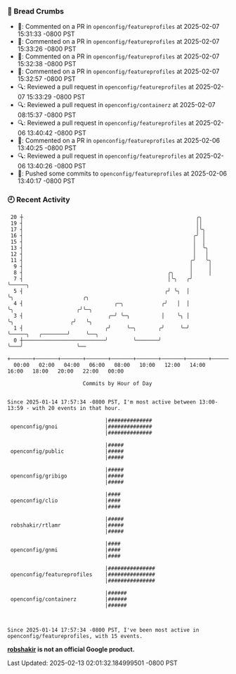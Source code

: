 ### 🍞 Bread Crumbs

 * 💬: Commented on a PR in  `openconfig/featureprofiles` at 2025-02-07 15:31:33 -0800 PST
 * 💬: Commented on a PR in  `openconfig/featureprofiles` at 2025-02-07 15:33:26 -0800 PST
 * 💬: Commented on a PR in  `openconfig/featureprofiles` at 2025-02-07 15:32:38 -0800 PST
 * 💬: Commented on a PR in  `openconfig/featureprofiles` at 2025-02-07 15:32:57 -0800 PST
 * 🔍: Reviewed a pull request in  `openconfig/featureprofiles` at 2025-02-07 15:33:29 -0800 PST
 * 🔍: Reviewed a pull request in  `openconfig/containerz` at 2025-02-07 08:15:37 -0800 PST
 * 🔍: Reviewed a pull request in  `openconfig/featureprofiles` at 2025-02-06 13:40:42 -0800 PST
 * 💬: Commented on a PR in  `openconfig/featureprofiles` at 2025-02-06 13:40:25 -0800 PST
 * 🔍: Reviewed a pull request in  `openconfig/featureprofiles` at 2025-02-06 13:40:26 -0800 PST
 * 🚢: Pushed some commits to `openconfig/featureprofiles` at 2025-02-06 13:40:17 -0800 PST

### 🕘 Recent Activity
```
 20 ┼                                                       ╭╮
 19 ┤                                                       ││
 17 ┤                                                       │╰╮
 16 ┤                                                      ╭╯ │
 15 ┤                                                      │  │
 13 ┤                                                      │  ╰╮
 12 ┤                                                      │   │
 11 ┤                                                     ╭╯   ╰╮
  9 ┤                                                     │     │
  8 ┤                                              ╭╮     │     │
  7 ┤                                              │╰╮   ╭╯     ╰─────╮
  5 ┤                                             ╭╯ ╰╮  │            ╰╮                      ╭╮
  4 ┤                             ╭─╮            ╭╯   │  │             ╰╮                    ╭╯╰─╮
  3 ┤                           ╭─╯ ╰─╮          │    ╰╮ │              ╰╮                  ╭╯   ╰╮
  1 ┤                          ╭╯     ╰─╮       ╭╯     ╰─╯               ╰─────╮   ╭────────╯     ╰──╮
  0 ┼──────────────────────────╯        ╰───────╯                              ╰───╯                 ╰──
    +───────+───────+───────+───────+───────+───────+───────+───────+───────+───────+───────+───────+────
  00:00   02:00   04:00   06:00   08:00   10:00   12:00   14:00   16:00   18:00   20:00   22:00   00:00   

						Commits by Hour of Day


Since 2025-01-14 17:57:34 -0800 PST, I'm most active between 13:00-13:59 - with 20 events in that hour.

```



```
                               |##############
 openconfig/gnoi               |##############
                               |##############

                               |#####
 openconfig/public             |#####
                               |#####

                               |#####
 openconfig/gribigo            |#####
                               |#####

                               |####
 openconfig/clio               |####
                               |####

                               |#####
 robshakir/rtlamr              |#####
                               |#####

                               |####
 openconfig/gnmi               |####
                               |####

                               |###############
 openconfig/featureprofiles    |###############
                               |###############

                               |######
 openconfig/containerz         |######
                               |######



Since 2025-01-14 17:57:34 -0800 PST, I've been most active in openconfig/featureprofiles, with 15 events.

```
**[robshakir](mailto:robjs@google.com) is not an official Google product.**  


Last Updated: 2025-02-13 02:01:32.184999501 -0800 PST
